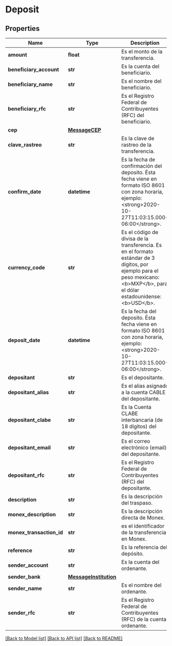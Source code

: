 # Deposit

## Properties
Name | Type | Description | Notes
------------ | ------------- | ------------- | -------------
**amount** | **float** | Es el monto de la transferencia. | [optional] 
**beneficiary_account** | **str** | Es la cuenta del beneficiario. | [optional] 
**beneficiary_name** | **str** | Es el nombre del beneficiario. | [optional] 
**beneficiary_rfc** | **str** | Es el Registro Federal de Contribuyentes (RFC) del beneficiario. | [optional] 
**cep** | [**MessageCEP**](MessageCEP.md) |  | [optional] 
**clave_rastreo** | **str** | Es la clave de rastreo de la transferencia. | [optional] 
**confirm_date** | **datetime** | Es la fecha de confirmación del deposito. Ésta fecha viene en formato ISO 8601 con zona horaria, ejemplo: &lt;strong&gt;2020-10-27T11:03:15.000-06:00&lt;/strong&gt;. | [optional] 
**currency_code** | **str** | Es el código de divisa de la transferencia. Es en el formato estándar de 3 dígitos, por ejemplo para el peso mexicano: &lt;b&gt;MXP&lt;/b&gt;, para el dólar estadounidense: &lt;b&gt;USD&lt;/b&gt;. | [optional] 
**deposit_date** | **datetime** | Es la fecha del deposito.  Ésta fecha viene en formato ISO 8601 con zona horaria, ejemplo: &lt;strong&gt;2020-10-27T11:03:15.000-06:00&lt;/strong&gt;. | [optional] 
**depositant** | **str** | Es el depositante. | [optional] 
**depositant_alias** | **str** | Es el alias asignado a la cuenta CABLE del depositante. | [optional] 
**depositant_clabe** | **str** | Es la Cuenta CLABE interbancaria (de 18 dígitos) del depositante. | [optional] 
**depositant_email** | **str** | Es el correo electrónico (email) del depositante. | [optional] 
**depositant_rfc** | **str** | Es el Registro Federal de Contribuyentes (RFC) del depositante. | [optional] 
**description** | **str** | Es la descripción del traspaso. | [optional] 
**monex_description** | **str** | Es la descripción directa de Monex. | [optional] 
**monex_transaction_id** | **str** | es el identificador de la transferencia en Monex. | [optional] 
**reference** | **str** | Es la referencia del depósito. | [optional] 
**sender_account** | **str** | Es la cuenta del ordenante. | [optional] 
**sender_bank** | [**MessageInstitution**](MessageInstitution.md) |  | [optional] 
**sender_name** | **str** | Es el nombre del ordenante. | [optional] 
**sender_rfc** | **str** | Es el Registro Federal de Contribuyentes (RFC) de la cuenta ordenante. | [optional] 

[[Back to Model list]](../README.md#documentation-for-models) [[Back to API list]](../README.md#documentation-for-api-endpoints) [[Back to README]](../README.md)

